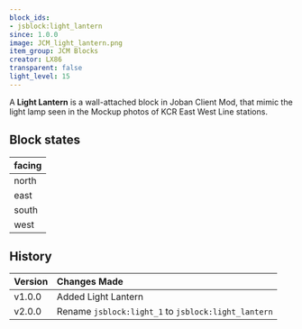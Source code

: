 ```yaml
---
block_ids:
- jsblock:light_lantern
since: 1.0.0
image: JCM_light_lantern.png
item_group: JCM Blocks
creator: LX86
transparent: false
light_level: 15
---
```


A **Light Lantern** is a wall-attached block in Joban Client Mod, that mimic the light lamp seen in the Mockup photos of KCR East West Line stations.

## Block states
| facing |
|:-------|
| north  |
| east   |
| south  |
| west   |

## History
| Version | Changes Made                                        |
|:--------|:----------------------------------------------------|
| v1.0.0  | Added Light Lantern                                 |
| v2.0.0  | Rename `jsblock:light_1` to `jsblock:light_lantern` |